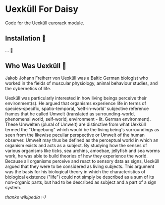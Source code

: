 # Uexküll For Daisy

Code for the Uexküll eurorack module.

## Installation 🍤

... 🤔

## Who Was Uexküll 🐡

Jakob Johann Freiherr von Uexküll was a Baltic German biologist who worked in the fields of muscular physiology, animal behaviour studies, and the cybernetics of life.

Uexküll was particularly interested in how living beings perceive their environment(s). He argued that organisms experience life in terms of species-specific, spatio-temporal, 'self-in-world' subjective reference frames that he called Umwelt (translated as surrounding-world, phenomenal world, self-world, environment - lit. German environment). These Umwelten (plural of Umwelt) are distinctive from what Uexküll termed the "Umgebung" which would be the living being's surroundings as seen from the likewise peculiar perspective or Umwelt of the human observer. Umwelt may thus be defined as the perceptual world in which an organism exists and acts as a subject. By studying how the senses of various organisms like ticks, sea urchins, amoebae, jellyfish and sea worms work, he was able to build theories of how they experience the world. Because all organisms perceive and react to sensory data as signs, Uexküll argued that they were to be considered as living subjects. This argument was the basis for his biological theory in which the characteristics of biological existence ("life") could not simply be described as a sum of its non-organic parts, but had to be described as subject and a part of a sign system.

*thanks wikipedia :-)*